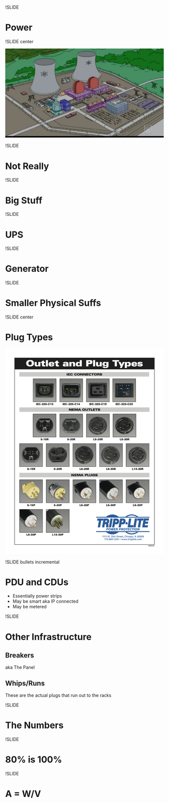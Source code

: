 !SLIDE

# Power #

!SLIDE center

![power](power_plant.png)

!SLIDE

# Not Really #

!SLIDE 

# Big Stuff #

!SLIDE 

# UPS 

!SLIDE

# Generator

!SLIDE 

# Smaller Physical Suffs

!SLIDE center

# Plug Types

![plugs](plugs.jpg)

!SLIDE bullets incremental

# PDU and CDUs

* Essentially power strips
* May be smart aka IP connected
* May be metered

!SLIDE

# Other Infrastructure

## Breakers

aka The Panel

## Whips/Runs

These are the actual plugs that run out to the racks

!SLIDE

# The Numbers

!SLIDE

# 80% is 100%

!SLIDE 

# A = W/V
